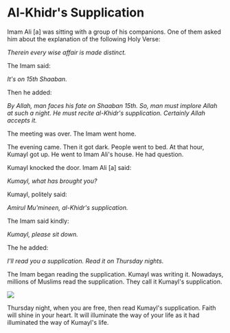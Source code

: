 Al-Khidr's Supplication
=======================

Imam Ali [a] was sitting with a group of his companions. One of them
asked him about the explanation of the following Holy Verse:

*Therein every wise affair is made distinct.*

The Imam said:

*It's on 15th* *Shaaban.*

Then he added:

*By Allah, man faces his fate on Shaaban 15th. So, man must implore
Allah at such a night. He must recite al-Khidr's supplication. Certainly
Allah accepts it.*

The meeting was over. The Imam went home.

The evening came. Then it got dark. People went to bed. At that hour,
Kumayl got up. He went to Imam Ali's house. He had question.

Kumayl knocked the door. Imam Ali [a] said:

*Kumayl, what has brought you?*

Kumayl, politely said:

*Amirul Mu'mineen, al-Khidr's supplication.*

The Imam said kindly:

*Kumayl, please sit down.*

The he added:

*I'll read you a supplication. Read it on Thursday nights.*

The Imam began reading the supplication. Kumayl was writing it.
Nowadays, millions of Muslims read the supplication. They call it
Kumayl's supplication.

![](http://beta.al-islam.org/sites/default/files/dua.jpg)

Thursday night, when you are free, then read Kumayl's supplication.
Faith will shine in your heart. It will illuminate the way of your life
as it had illuminated the way of Kumayl's life.


